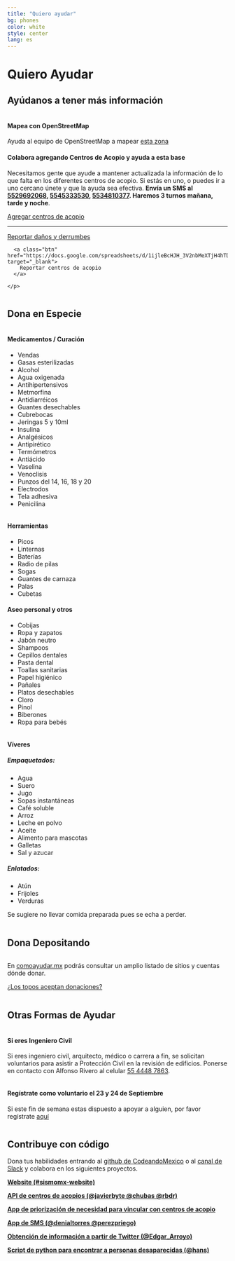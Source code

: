 ```yaml
---
title: "Quiero ayudar"
bg: phones
color: white
style: center
lang: es
---
```

<div class="row">
  <h1 class="title">Quiero <span class="black">Ayudar</span></h1>
  <h2 class="subtitle pink">Ayúdanos a tener más información</h2>
  <div class="column">
    <h4>Mapea con OpenStreetMap</h4>
    <p>Ayuda al equipo de OpenStreetMap a mapear <a href="http://tasks.hotosm.org/project/3597" target="_blank">esta zona</a></p>
    <h4>Colabora agregando Centros de Acopio y ayuda a esta base</h4>
    <p>Necesitamos gente que ayude a mantener actualizada la información de lo que falta en los diferentes centros de acopio. Si estás en uno, o puedes ir a uno cercano únete y que la ayuda sea efectiva. <b>Envía un SMS al <a href="sms:5529692068">5529692068</a>, <a href="sms:5545333530">5545333530</a>, <a href="sms:5534810377">5534810377</a>. Haremos 3 turnos mañana, tarde y noche</b>.</p>
      <a class="btn" href="https://docs.google.com/spreadsheets/d/1ijleBcHJH_3V2nbMeXTjH4hTDYsjcdodYvHqhTc8C8c/edit#gid=447869804" target="_blank">Agregar centros de acopio</a>
	  
  <hr class="section-line" />  
    <p>
      <a class="btn" href="https://docs.google.com/spreadsheets/d/1ijleBcHJH_3V2nbMeXTjH4hTDYsjcdodYvHqhTc8C8c/edit#gid=0" target="_blank">
        Reportar daños y derrumbes 
      </a>

      <a class="btn" href="https://docs.google.com/spreadsheets/d/1ijleBcHJH_3V2nbMeXTjH4hTDYsjcdodYvHqhTc8C8c/edit#gid=0" target="_blank">
        Reportar centros de acopio 
      </a>

    </p>

  </div>
  <h2 class="subtitle pink">Dona en Especie</h2>
  <div class="one-third column">
    <h4>Medicamentos / Curación</h4>
    <ul>
      <li>Vendas</li>
      <li>Gasas esterilizadas</li>
      <li>Alcohol</li>
      <li>Agua oxigenada</li>
      <li>Antihipertensivos</li>
      <li>Metmorfina</li>
      <li>Antidiarréicos</li>
      <li>Guantes desechables</li>
      <li>Cubrebocas</li>
      <li>Jeringas 5 y 10ml</li>
      <li>Insulina</li>
      <li>Analgésicos</li>
      <li>Antipirético</li>
      <li>Termómetros</li>
      <li>Antiácido</li>
      <li>Vaselina</li>
      <li>Venoclisis</li>
      <li>Punzos del 14, 16, 18 y 20</li>
      <li>Electrodos</li>
      <li>Tela adhesiva</li>
      <li>Penicilina</li>
    </ul>
  </div>
  <div class="one-third column">
    <h4>Herramientas</h4>
    <ul>
      <li>Picos</li>
      <li>Linternas</li>
      <li>Baterías</li>
      <li>Radio de pilas</li>
      <li>Sogas</li>
      <li>Guantes de carnaza</li>
      <li>Palas</li>
      <li>Cubetas</li>
    </ul>
    <h4>Aseo personal y otros</h4>
    <ul>
      <li>Cobijas</li>
      <li>Ropa y zapatos</li>
      <li>Jabón neutro</li>
      <li>Shampoos</li>
      <li>Cepillos dentales</li>
      <li>Pasta dental</li>
      <li>Toallas sanitarias</li>
      <li>Papel higiénico</li>
      <li>Pañales</li>
      <li>Platos desechables</li>
      <li>Cloro</li>
      <li>Pinol</li>
      <li>Biberones</li>
      <li>Ropa para bebés</li>
    </ul>
  </div>
  <div class="one-third column">
    <h4>Víveres</h4>
    <h5>Empaquetados:</h5>
    <ul>
      <li>Agua</li>
      <li>Suero</li>
      <li>Jugo</li>
      <li>Sopas instantáneas</li>
      <li>Café soluble</li>
      <li>Arroz</li>
      <li>Leche en polvo</li>
      <li>Aceite</li>
      <li>Alimento para mascotas</li>
      <li>Galletas</li>
      <li>Sal y azucar</li>
    </ul>
    <h5>Enlatados:</h5>
    <ul>
      <li>Atún</li>
      <li>Frijoles</li>
      <li>Verduras</li>
    </ul>
    <p>Se sugiere no llevar comida preparada pues se echa a perder.</p>
  </div>
  <h2 class="subtitle pink clearfix">Dona Depositando</h2>
  <div class="column">
    <p>En <a href="http://comoayudar.mx" target="_blank">comoayudar.mx</a> podrás consultar un amplio listado de sitios y cuentas dónde donar.</p>
    <p><a href="http://www.animalpolitico.com/2017/09/grupos-topos-donaciones/" target="_blank">¿Los topos aceptan donaciones?</a></p>
  </div>
  <h2 class="subtitle pink clearfix">Otras Formas de Ayudar</h2>
  <div class="column">
    <h4>Si eres Ingeniero Civil</h4>
    <p>Si eres ingeniero civil, arquitecto, médico o carrera a fin, se solicitan voluntarios para asistir a Protección Civil en la revisión de edificios. Ponerse en contacto con Alfonso Rivero al celular <a href="tel:5544487863">55 4448 7863</a>.</p>
  </div>

  <div class="column">
    <h4>Regístrate como voluntario el 23 y 24 de Septiembre</h4>
    <p>Si este fin de semana estas dispuesto a apoyar a alguien, por favor regístrate <a href="https://es.surveymonkey.com/r/FuerzaMexico" target="_blank">aquí</a>
    </p>
  </div>

  <h2 class="subtitle pink clearfix">Contribuye con código</h2>
  <p>Dona tus habilidades entrando al <a href="https://github.com/CodeandoMexico/terremoto-cdmx" target="_blank">github de CodeandoMexico</a> o al <a href="http://slack.codeandomexico.org" target="_blank">canal de Slack</a> y colabora en los siguientes proyectos.</p>
</div>

[**Website (#sismomx-website)**](http://sismomexico.org/)

[**API de centros de acopios (@javierbyte @chubas @rbdr)**](https://github.com/Skycatch/acopio-api)

[**App de priorización de necesidad para vincular con centros de acopio**](https://github.com/civica-digital/quake-relief-cdmx)

[**App de SMS (@denialtorres @perezpriego)**](https://sismomx-sms.herokuapp.com)

[**Obtención de información a partir de Twitter (@Edgar_Arroyo)**](https://github.com/Garyi/Filtro-Informaci-n-Valiosa-Terremoto-Twitter)

[**Script de python para encontrar a personas desaparecidas (@hans)**](https://github.com/regenhans/earthquake-bot)
